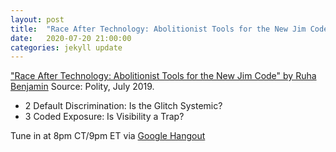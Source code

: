 ```yaml
---
layout: post
title:  "Race After Technology: Abolitionist Tools for the New Jim Code, Part 2"
date:   2020-07-20 21:00:00
categories: jekyll update
---
```


["Race After Technology: Abolitionist Tools for the New Jim Code" by Ruha Benjamin](https://www.wiley.com/en-us/Race+After+Technology:+Abolitionist+Tools+for+the+New+Jim+Code-p-9781509526437) Source: Polity, July 2019. 

* 2    Default Discrimination: Is the Glitch Systemic?
* 3    Coded Exposure: Is Visibility a Trap?

Tune in at 8pm CT/9pm ET via [Google Hangout](https://calendar.google.com/event?action=TEMPLATE&tmeid=NzBwNDJnZGk4dGYxZzQ3MmhmZTRhbDVyc2Ygd2lsbGlhbXMucmViZWNjYUBt&tmsrc=williams.rebecca%40gmail.com)
